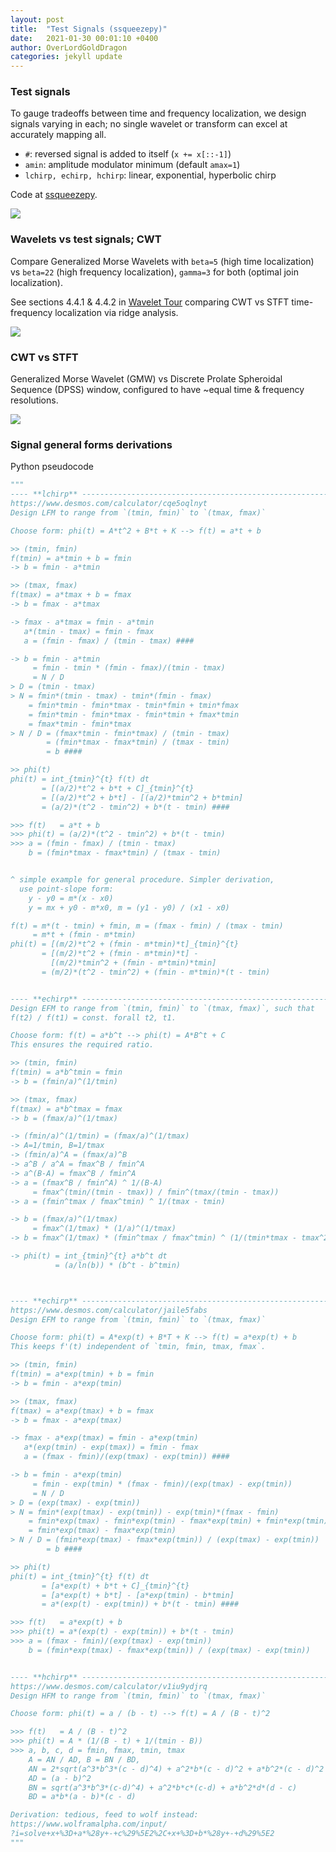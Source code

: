 ```yaml
---
layout: post
title:  "Test Signals (ssqueezepy)"
date:   2021-01-30 00:01:10 +0400
author: OverLordGoldDragon
categories: jekyll update
---
```


### Test signals

To gauge tradeoffs between time and frequency localization, we design signals varying in each; no single
wavelet or transform can excel at accurately mapping all.

 - `#`: reversed signal is added to itself (`x += x[::-1]`)
 - `amin`: amplitude modulator minimum (default `amax=1`)
 - `lchirp, echirp, hchirp`: linear, exponential, hyperbolic chirp

Code at [ssqueezepy](https://github.com/OverLordGoldDragon/ssqueezepy/blob/master/examples/test_transforms.py).

<img src="https://user-images.githubusercontent.com/16495490/107446340-ac2eb100-6b57-11eb-8889-e8039e8cf008.png">

### Wavelets vs test signals; CWT

Compare Generalized Morse Wavelets with `beta=5` (high time localization) vs `beta=22` (high frequency localization), `gamma=3` for both (optimal join localization).

See sections 4.4.1 & 4.4.2 in [Wavelet Tour](https://www.di.ens.fr/~mallat/papiers/WaveletTourChap1-2-3.pdf) comparing CWT vs STFT time-frequency localization via ridge analysis.

<img src="https://user-images.githubusercontent.com/16495490/106622975-959fbd00-658d-11eb-92d4-d5461dd9f5be.png">


### CWT vs STFT

Generalized Morse Wavelet (GMW) vs Discrete Prolate Spheroidal Sequence (DPSS) window, configured to have ~equal time & frequency resolutions.

<img src="https://user-images.githubusercontent.com/16495490/106622840-743ed100-658d-11eb-8302-dfdc5d845b68.png">

### Signal general forms derivations

Python pseudocode

```python
"""
---- **lchirp** --------------------------------------------------------------
https://www.desmos.com/calculator/cqe5oqlnyt
Design LFM to range from `(tmin, fmin)` to `(tmax, fmax)`

Choose form: phi(t) = A*t^2 + B*t + K --> f(t) = a*t + b

>> (tmin, fmin)
f(tmin) = a*tmin + b = fmin
-> b = fmin - a*tmin

>> (tmax, fmax)
f(tmax) = a*tmax + b = fmax
-> b = fmax - a*tmax

-> fmax - a*tmax = fmin - a*tmin
   a*(tmin - tmax) = fmin - fmax
   a = (fmin - fmax) / (tmin - tmax) ####

-> b = fmin - a*tmin
     = fmin - tmin * (fmin - fmax)/(tmin - tmax)
     = N / D
> D = (tmin - tmax)
> N = fmin*(tmin - tmax) - tmin*(fmin - fmax)
    = fmin*tmin - fmin*tmax - tmin*fmin + tmin*fmax
    = fmin*tmin - fmin*tmax - fmin*tmin + fmax*tmin
    = fmax*tmin - fmin*tmax
> N / D = (fmax*tmin - fmin*tmax) / (tmin - tmax)
        = (fmin*tmax - fmax*tmin) / (tmax - tmin)
        = b ####

>> phi(t)
phi(t) = int_{tmin}^{t} f(t) dt
       = [(a/2)*t^2 + b*t + C]_{tmin}^{t}
       = [(a/2)*t^2 + b*t] - [(a/2)*tmin^2 + b*tmin]
       = (a/2)*(t^2 - tmin^2) + b*(t - tmin) ####

>>> f(t)   = a*t + b
>>> phi(t) = (a/2)*(t^2 - tmin^2) + b*(t - tmin)
>>> a = (fmin - fmax) / (tmin - tmax)
    b = (fmin*tmax - fmax*tmin) / (tmax - tmin)


^ simple example for general procedure. Simpler derivation, 
  use point-slope form:
    y - y0 = m*(x - x0)
    y = mx + y0 - m*x0, m = (y1 - y0) / (x1 - x0)

f(t) = m*(t - tmin) + fmin, m = (fmax - fmin) / (tmax - tmin)
     = m*t + (fmin - m*tmin)
phi(t) = [(m/2)*t^2 + (fmin - m*tmin)*t]_{tmin}^{t}
       = [(m/2)*t^2 + (fmin - m*tmin)*t] -
         [(m/2)*tmin^2 + (fmin - m*tmin)*tmin]
       = (m/2)*(t^2 - tmin^2) + (fmin - m*tmin)*(t - tmin)


---- **echirp** --------------------------------------------------------------
Design EFM to range from `(tmin, fmin)` to `(tmax, fmax)`, such that 
f(t2) / f(t1) = const. forall t2, t1.

Choose form: f(t) = a*b^t --> phi(t) = A*B^t + C
This ensures the required ratio.

>> (tmin, fmin)
f(tmin) = a*b^tmin = fmin
-> b = (fmin/a)^(1/tmin)

>> (tmax, fmax)
f(tmax) = a*b^tmax = fmax
-> b = (fmax/a)^(1/tmax)

-> (fmin/a)^(1/tmin) = (fmax/a)^(1/tmax)
-> A=1/tmin, B=1/tmax
-> (fmin/a)^A = (fmax/a)^B
-> a^B / a^A = fmax^B / fmin^A
-> a^(B-A) = fmax^B / fmin^A
-> a = (fmax^B / fmin^A) ^ 1/(B-A)
     = fmax^(tmin/(tmin - tmax)) / fmin^(tmax/(tmin - tmax))
-> a = (fmin^tmax / fmax^tmin) ^ 1/(tmax - tmin)

-> b = (fmax/a)^(1/tmax)
     = fmax^(1/tmax) * (1/a)^(1/tmax)
-> b = fmax^(1/tmax) * (fmin^tmax / fmax^tmin) ^ (1/(tmin*tmax - tmax^2))

-> phi(t) = int_{tmin}^{t} a*b^t dt
          = (a/ln(b)) * (b^t - b^tmin)



---- **echirp** --------------------------------------------------------------
https://www.desmos.com/calculator/jaile5fabs
Design EFM to range from `(tmin, fmin)` to `(tmax, fmax)`

Choose form: phi(t) = A*exp(t) + B*T + K --> f(t) = a*exp(t) + b
This keeps f'(t) independent of `tmin, fmin, tmax, fmax`.

>> (tmin, fmin)
f(tmin) = a*exp(tmin) + b = fmin
-> b = fmin - a*exp(tmin)

>> (tmax, fmax)
f(tmax) = a*exp(tmax) + b = fmax
-> b = fmax - a*exp(tmax)

-> fmax - a*exp(tmax) = fmin - a*exp(tmin)
   a*(exp(tmin) - exp(tmax)) = fmin - fmax
   a = (fmax - fmin)/(exp(tmax) - exp(tmin)) ####

-> b = fmin - a*exp(tmin)
     = fmin - exp(tmin) * (fmax - fmin)/(exp(tmax) - exp(tmin))
     = N / D
> D = (exp(tmax) - exp(tmin))
> N = fmin*(exp(tmax) - exp(tmin)) - exp(tmin)*(fmax - fmin)
    = fmin*exp(tmax) - fmin*exp(tmin) - fmax*exp(tmin) + fmin*exp(tmin)
    = fmin*exp(tmax) - fmax*exp(tmin)
> N / D = (fmin*exp(tmax) - fmax*exp(tmin)) / (exp(tmax) - exp(tmin))
        = b ####

>> phi(t)
phi(t) = int_{tmin}^{t} f(t) dt
       = [a*exp(t) + b*t + C]_{tmin}^{t}
       = [a*exp(t) + b*t] - [a*exp(tmin) - b*tmin]
       = a*(exp(t) - exp(tmin)) + b*(t - tmin) ####

>>> f(t)   = a*exp(t) + b
>>> phi(t) = a*(exp(t) - exp(tmin)) + b*(t - tmin)
>>> a = (fmax - fmin)/(exp(tmax) - exp(tmin))
    b = (fmin*exp(tmax) - fmax*exp(tmin)) / (exp(tmax) - exp(tmin))


---- **hchirp** --------------------------------------------------------------
https://www.desmos.com/calculator/v1iu9ydjrq
Design HFM to range from `(tmin, fmin)` to `(tmax, fmax)`

Choose form: phi(t) = a / (b - t) --> f(t) = A / (B - t)^2

>>> f(t)   = A / (B - t)^2
>>> phi(t) = A * (1/(B - t) + 1/(tmin - B))
>>> a, b, c, d = fmin, fmax, tmin, tmax
    A = AN / AD, B = BN / BD,
    AN = 2*sqrt(a^3*b^3*(c - d)^4) + a^2*b*(c - d)^2 + a*b^2*(c - d)^2
    AD = (a - b)^2
    BN = sqrt(a^3*b^3*(c-d)^4) + a^2*b*c*(c-d) + a*b^2*d*(d - c)
    BD = a*b*(a - b)*(c - d)

Derivation: tedious, feed to wolf instead:
https://www.wolframalpha.com/input/
?i=solve+x+%3D+a*%28y+-+c%29%5E2%2C+x+%3D+b*%28y+-+d%29%5E2
"""
```

